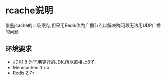 # rcache说明

借鉴jcache的二级缓存,但采用Redis作为广播节点以解决跨网段无法用UDP广播的问题

## 环境要求
- JDK1.8 为了用更好的JDK,所以直接上8了.
- Memcached 1.x.x
- Redis 2.7+
